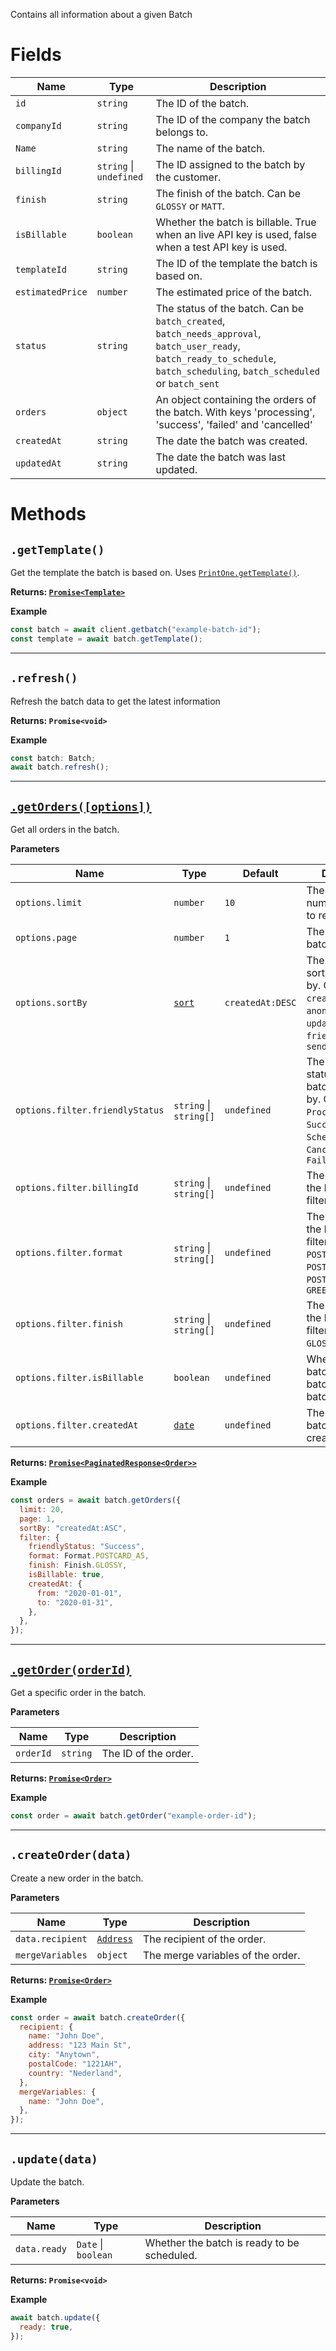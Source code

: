 Contains all information about a given Batch

# Fields

| Name             | Type                    | Description                                                                                                                                                                   |
| ---------------- | ----------------------- | ----------------------------------------------------------------------------------------------------------------------------------------------------------------------------- |
| `id`             | `string`                | The ID of the batch.                                                                                                                                                          |
| `companyId`      | `string`                | The ID of the company the batch belongs to.                                                                                                                                   |
| `Name`           | `string`                | The name of the batch.                                                                                                                                                        |
| `billingId`      | `string` \| `undefined` | The ID assigned to the batch by the customer.                                                                                                                                 |
| `finish`         | `string`                | The finish of the batch. Can be `GLOSSY` or `MATT`.                                                                                                                           |
| `isBillable`     | `boolean`               | Whether the batch is billable. True when an live API key is used, false when a test API key is used.                                                                          |
| `templateId`     | `string`                | The ID of the template the batch is based on.                                                                                                                                 |
| `estimatedPrice` | `number`                | The estimated price of the batch.                                                                                                                                             |
| `status`         | `string`                | The status of the batch. Can be `batch_created`, `batch_needs_approval`, `batch_user_ready`, `batch_ready_to_schedule`, `batch_scheduling`, `batch_scheduled` or `batch_sent` |
| `orders`         | `object`                | An object containing the orders of the batch. With keys 'processing', 'success', 'failed' and 'cancelled'                                                                     |
| `createdAt`      | `string`                | The date the batch was created.                                                                                                                                               |
| `updatedAt`      | `string`                | The date the batch was last updated.                                                                                                                                          |

# Methods

## `.getTemplate()`

Get the template the batch is based on. Uses [`PrintOne.getTemplate()`](./PrintOne#gettemplateid).

**Returns: [`Promise<Template>`](./Template)**

**Example**

```js
const batch = await client.getbatch("example-batch-id");
const template = await batch.getTemplate();
```

---

## `.refresh()`

Refresh the batch data to get the latest information

**Returns: `Promise<void>`**

**Example**

```js
const batch: Batch;
await batch.refresh();
```

---

## [`.getOrders([options])`](./PrintOne#getordersoptions)

Get all orders in the batch.

**Parameters**

| Name                            | Type                          | Default          | Description                                                                                                                        |
| ------------------------------- | ----------------------------- | ---------------- | ---------------------------------------------------------------------------------------------------------------------------------- |
| `options.limit`                 | `number`                      | `10`             | The maximum number of batchs to return.                                                                                            |
| `options.page`                  | `number`                      | `1`              | The page of batchs to return.                                                                                                      |
| `options.sortBy`                | [`sort`](./Filtering#Sorting) | `createdAt:DESC` | The field(s) to sort the batchs by. Can be `createdAt`, `anonymizedAt`, `updatedAt`, `friendlyStatus` or `sendDate`                |
| `options.filter.friendlyStatus` | `string` \| `string[]`        | `undefined`      | The friendly status(es) of the batch(s) to filter by. Can be `Processing`, `Success`, `Sent`, `Scheduled`, `Cancelled` or `Failed` |
| `options.filter.billingId`      | `string` \| `string[]`        | `undefined`      | The billing ID(s) of the batch(s) to filter by.                                                                                    |
| `options.filter.format`         | `string` \| `string[]`        | `undefined`      | The format(s) of the batch(s) to filter by. Can be `POSTCARD_A5`, `POSTCARD_A6`, `POSTCARD_SQ14` or `GREETINGCARD_SQ15`            |
| `options.filter.finish`         | `string` \| `string[]`        | `undefined`      | The finish(es) of the batch(s) to filter by. Can be `GLOSSY` or `MATTE`                                                            |
| `options.filter.isBillable`     | `boolean`                     | `undefined`      | Whether the batch(s) are live batch or test batchs.                                                                                |
| `options.filter.createdAt`      | [`date`](./Filtering#Date)    | `undefined`      | The date(s) the batch(s) were created on.                                                                                          |

**Returns: [`Promise<PaginatedResponse<Order>>`](./Order)**

**Example**

```js
const orders = await batch.getOrders({
  limit: 20,
  page: 1,
  sortBy: "createdAt:ASC",
  filter: {
    friendlyStatus: "Success",
    format: Format.POSTCARD_A5,
    finish: Finish.GLOSSY,
    isBillable: true,
    createdAt: {
      from: "2020-01-01",
      to: "2020-01-31",
    },
  },
});
```

---

## [`.getOrder(orderId)`](./PrintOne#getorderorderid)

Get a specific order in the batch.

**Parameters**

| Name      | Type     | Description          |
| --------- | -------- | -------------------- |
| `orderId` | `string` | The ID of the order. |

**Returns: [`Promise<Order>`](./Order)**

**Example**

```js
const order = await batch.getOrder("example-order-id");
```

---

## `.createOrder(data)`

Create a new order in the batch.

**Parameters**

| Name             | Type                         | Description                       |
| ---------------- | ---------------------------- | --------------------------------- |
| `data.recipient` | [`Address`](./Order#Address) | The recipient of the order.       |
| `mergeVariables` | `object`                     | The merge variables of the order. |

**Returns: [`Promise<Order>`](./Order)**

**Example**

```js
const order = await batch.createOrder({
  recipient: {
    name: "John Doe",
    address: "123 Main St",
    city: "Anytown",
    postalCode: "1221AH",
    country: "Nederland",
  },
  mergeVariables: {
    name: "John Doe",
  },
});
```

---

## `.update(data)`

Update the batch.

**Parameters**

| Name         | Type                | Description                                 |
| ------------ | ------------------- | ------------------------------------------- |
| `data.ready` | `Date` \| `boolean` | Whether the batch is ready to be scheduled. |

**Returns: `Promise<void>`**

**Example**

```js
await batch.update({
  ready: true,
});
```
